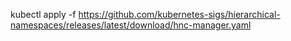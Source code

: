 kubectl apply -f https://github.com/kubernetes-sigs/hierarchical-namespaces/releases/latest/download/hnc-manager.yaml
